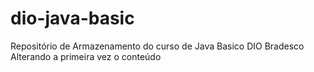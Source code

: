 # dio-java-basic
Repositório de Armazenamento do curso de Java Basico DIO Bradesco
Alterando a primeira vez o conteúdo

